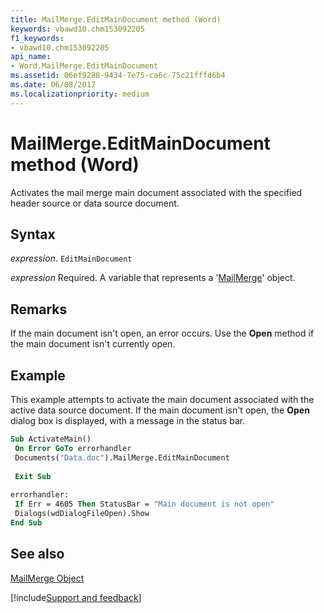 ```yaml
---
title: MailMerge.EditMainDocument method (Word)
keywords: vbawd10.chm153092205
f1_keywords:
- vbawd10.chm153092205
api_name:
- Word.MailMerge.EditMainDocument
ms.assetid: 06ef9288-9434-7e75-ca6c-75c21fffd6b4
ms.date: 06/08/2017
ms.localizationpriority: medium
---
```



# MailMerge.EditMainDocument method (Word)

Activates the mail merge main document associated with the specified header source or data source document.


## Syntax

_expression_. `EditMainDocument`

_expression_ Required. A variable that represents a '[MailMerge](Word.MailMerge.md)' object.


## Remarks

If the main document isn't open, an error occurs. Use the **Open** method if the main document isn't currently open.


## Example

This example attempts to activate the main document associated with the active data source document. If the main document isn't open, the **Open** dialog box is displayed, with a message in the status bar.


```vb
Sub ActivateMain() 
 On Error GoTo errorhandler 
 Documents("Data.doc").MailMerge.EditMainDocument 
 
 Exit Sub 
 
errorhandler: 
 If Err = 4605 Then StatusBar = "Main document is not open" 
 Dialogs(wdDialogFileOpen).Show 
End Sub
```


## See also


[MailMerge Object](Word.MailMerge.md)

[!include[Support and feedback](~/includes/feedback-boilerplate.md)]
